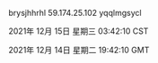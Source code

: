 brysjhhrhl 59.174.25.102 yqqlmgsycl

2021年 12月 15日 星期三 03:42:10 CST

2021年 12月 14日 星期二 19:42:10 GMT
